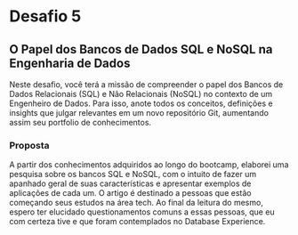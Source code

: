 # Desafio 5
## O Papel dos Bancos de Dados SQL e NoSQL na Engenharia de Dados
Neste desafio, você terá a missão de compreender o papel dos Bancos de Dados Relacionais (SQL) e Não Relacionais (NoSQL) no contexto de um Engenheiro de Dados. Para isso, anote todos os conceitos, definições e insights que julgar relevantes em um novo repositório Git, aumentando assim seu portfolio de conhecimentos.


### Proposta
A partir dos conhecimentos adquiridos ao longo do bootcamp, elaborei uma pesquisa sobre os bancos SQL e NoSQL, com o intuito de fazer um apanhado geral de suas características e apresentar exemplos de aplicações de cada um. O artigo é destinado a pessoas que estão começando seus estudos na área tech. Ao final da leitura do mesmo, espero ter elucidado questionamentos comuns a essas pessoas, que eu com certeza tive e que foram contemplados no Database Experience.